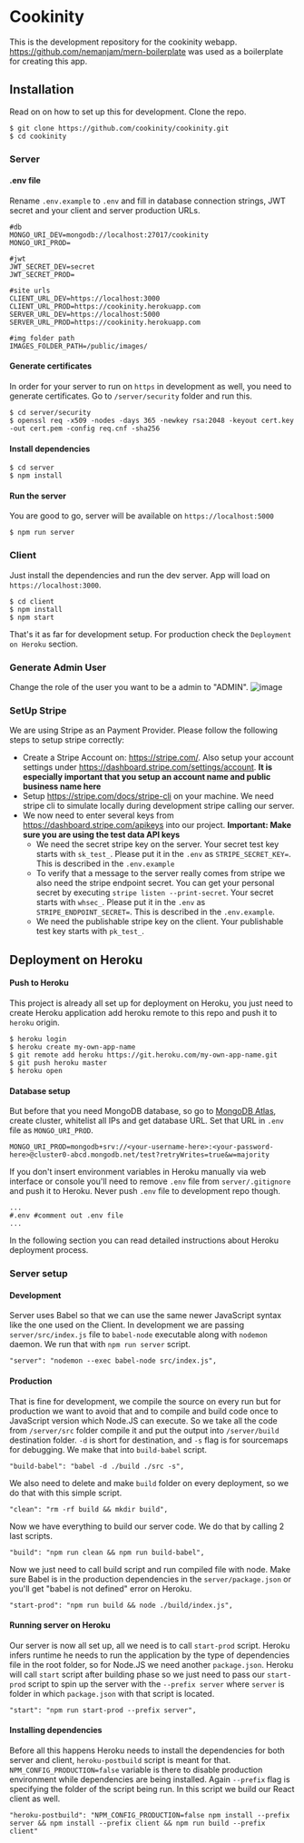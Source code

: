 # Cookinity

This is the development repository for the cookinity webapp. https://github.com/nemanjam/mern-boilerplate was used as a boilerplate for creating this app.

## Installation

Read on on how to set up this for development. Clone the repo.

```
$ git clone https://github.com/cookinity/cookinity.git
$ cd cookinity
```

### Server

#### .env file

Rename `.env.example` to `.env` and fill in database connection strings, JWT secret and your client and server production URLs.

```
#db
MONGO_URI_DEV=mongodb://localhost:27017/cookinity
MONGO_URI_PROD=

#jwt
JWT_SECRET_DEV=secret
JWT_SECRET_PROD=

#site urls
CLIENT_URL_DEV=https://localhost:3000
CLIENT_URL_PROD=https://cookinity.herokuapp.com
SERVER_URL_DEV=https://localhost:5000
SERVER_URL_PROD=https://cookinity.herokuapp.com

#img folder path
IMAGES_FOLDER_PATH=/public/images/
```

#### Generate certificates

In order for your server to run on `https` in development as well, you need to generate certificates. Go to `/server/security` folder and run this.

```
$ cd server/security
$ openssl req -x509 -nodes -days 365 -newkey rsa:2048 -keyout cert.key -out cert.pem -config req.cnf -sha256
```

#### Install dependencies

```
$ cd server
$ npm install
```

#### Run the server

You are good to go, server will be available on `https://localhost:5000`

```
$ npm run server
```

### Client

Just install the dependencies and run the dev server. App will load on `https://localhost:3000`.

```
$ cd client
$ npm install
$ npm start
```

That's it as far for development setup. For production check the `Deployment on Heroku` section.

### Generate Admin User

Change the role of the user you want to be a admin to "ADMIN".
![image](https://user-images.githubusercontent.com/29718932/119522214-13c1e280-bd7c-11eb-95b3-08766bc68305.png)

### SetUp Stripe

We are using Stripe as an Payment Provider. Please follow the following steps to setup stripe correctly:

- Create a Stripe Account on: https://stripe.com/. Also setup your account settings under https://dashboard.stripe.com/settings/account. **It is especially important that you setup an account name and public business name here**
- Setup https://stripe.com/docs/stripe-cli on your machine. We need stripe cli to simulate locally during development stripe calling our server.
- We now need to enter several keys from https://dashboard.stripe.com/apikeys into our project. **Important: Make sure you are using the test data API keys**
  - We need the secret stripe key on the server. Your secret test key starts with
    `sk_test_`. Please put it in the `.env` as `STRIPE_SECRET_KEY=`. This is described in the `.env.example`
  - To verify that a message to the server really comes from stripe we also need the stripe endpoint secret.
    You can get your personal secret by executing `stripe listen --print-secret`. Your
    secret starts with `whsec_`. Please put it in the `.env` as `STRIPE_ENDPOINT_SECRET=`. This is described in the `.env.example`.
  - We need the publishable stripe key on the client. Your publishable test key starts with
    `pk_test_`.

## Deployment on Heroku

#### Push to Heroku

This project is already all set up for deployment on Heroku, you just need to create Heroku application add heroku remote to this repo and push it to `heroku` origin.

```
$ heroku login
$ heroku create my-own-app-name
$ git remote add heroku https://git.heroku.com/my-own-app-name.git
$ git push heroku master
$ heroku open
```

#### Database setup

But before that you need MongoDB database, so go to [MongoDB Atlas](https://www.mongodb.com/cloud/atlas), create cluster, whitelist all IPs and get database URL. Set that URL in `.env` file as `MONGO_URI_PROD`.

```
MONGO_URI_PROD=mongodb+srv://<your-username-here>:<your-password-here>@cluster0-abcd.mongodb.net/test?retryWrites=true&w=majority
```

If you don't insert environment variables in Heroku manually via web interface or console you'll need to remove `.env` file from `server/.gitignore` and push it to Heroku. Never push `.env` file to development repo though.

```
...
#.env #comment out .env file
...
```

In the following section you can read detailed instructions about Heroku deployment process.

### Server setup

#### Development

Server uses Babel so that we can use the same newer JavaScript syntax like the one used on the Client. In development we are passing `server/src/index.js` file to `babel-node` executable along with `nodemon` daemon. We run that with `npm run server` script.

```
"server": "nodemon --exec babel-node src/index.js",
```

#### Production

That is fine for development, we compile the source on every run but for production we want to avoid that and to compile and build code once to JavaScript version which Node.JS can execute. So we take all the code from `/server/src` folder compile it and put the output into `/server/build` destination folder. `-d` is short for destination, and `-s` flag is for sourcemaps for debugging. We make that into `build-babel` script.

```
"build-babel": "babel -d ./build ./src -s",
```

We also need to delete and make `build` folder on every deployment, so we do that with this simple script.

```
"clean": "rm -rf build && mkdir build",
```

Now we have everything to build our server code. We do that by calling 2 last scripts.

```
"build": "npm run clean && npm run build-babel",
```

Now we just need to call build script and run compiled file with node. Make sure Babel is in the production dependencies in the `server/package.json` or you'll get "babel is not defined" error on Heroku.

```
"start-prod": "npm run build && node ./build/index.js",
```

#### Running server on Heroku

Our server is now all set up, all we need is to call `start-prod` script. Heroku infers runtime he needs to run the application by the type of dependencies file in the root folder, so for Node.JS we need another `package.json`. Heroku will call `start` script after building phase so we just need to pass our `start-prod` script to spin up the server with the `--prefix server` where `server` is folder in which `package.json` with that script is located.

```
"start": "npm run start-prod --prefix server",
```

#### Installing dependencies

Before all this happens Heroku needs to install the dependencies for both server and client, `heroku-postbuild` script is meant for that. `NPM_CONFIG_PRODUCTION=false` variable is there to disable production environment while dependencies are being installed. Again `--prefix` flag is specifying the folder of the script being run. In this script we build our React client as well.

```
"heroku-postbuild": "NPM_CONFIG_PRODUCTION=false npm install --prefix server && npm install --prefix client && npm run build --prefix client"
```
